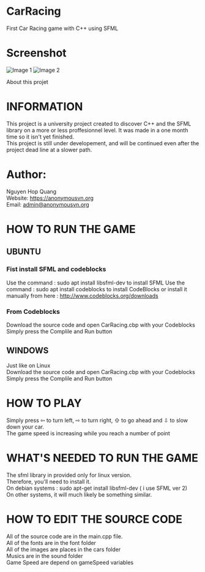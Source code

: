 # CarRacing
First Car Racing game with C++ using SFML 
# Screenshot
![Image 1](https://i.imgur.com/3N7Z8Ja.png)
![Image 2](https://i.imgur.com/vqEKHY7.png)

About this projet
# INFORMATION
This project is a university project created to discover C++ and the SFML library on a more or less proffesionnel level. It was made in a one month time so it isn't yet finished.  
This project is still under developement, and will be continued even after the project dead line at a slower path.
# Author:
Nguyen Hop Quang  
Website: https://anonymousvn.org  
Email: admin@anonymousvn.org
# HOW TO RUN THE GAME
## UBUNTU

### Fist install SFML and codeblocks
Use the command : sudo apt install libsfml-dev to install SFML
Use the command : sudo apt install codeblocks to install CodeBlocks or install it manually from here : http://www.codeblocks.org/downloads

### From Codeblocks
Download the source code and open CarRacing.cbp with your Codeblocks  
Simply press the Complile and Run button

## WINDOWS
Just like on Linux  
Download the source code and open CarRacing.cbp with your Codeblocks  
Simply press the Complile and Run button  
# HOW TO PLAY
Simply press ⇦ to turn left, ⇨ to turn right, ⇧ to go ahead and ⇩ to slow down your car.  
The game speed is increasing while you reach a number of point

# WHAT'S NEEDED TO RUN THE GAME
The sfml library in provided only for linux version.  
Therefore, you'll need to install it.  
On debian systems : sudo apt-get install libsfml-dev ( i use SFML ver 2)  
On other systems, it will much likely be something similar.  

# HOW TO EDIT THE SOURCE CODE
All of the source code are in the main.cpp file.   
All of the fonts are in the font folder  
All of the images are places in the cars folder  
Musics are in the sound folder  
Game Speed are depend on gameSpeed variables
